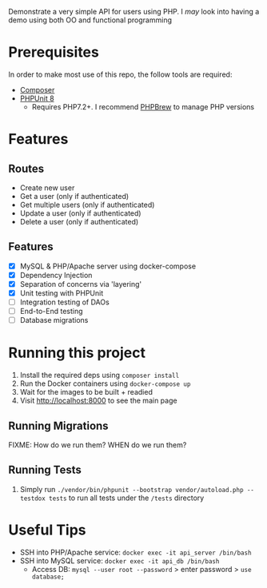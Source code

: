 Demonstrate a very simple API for users using PHP. I _may_ look into having a demo using both OO and functional programming

# Prerequisites

In order to make most use of this repo, the follow tools are required:
- [Composer](https://getcomposer.org/)
- [PHPUnit 8](https://phpunit.de/getting-started/phpunit-8.html)
    - Requires PHP7.2+. I recommend [PHPBrew](https://github.com/phpbrew/phpbrew) to manage PHP versions

# Features

## Routes

- Create new user
- Get a user (only if authenticated)
- Get multiple users (only if authenticated)
- Update a user (only if authenticated)
- Delete a user (only if authenticated)

## Features

- [x] MySQL & PHP/Apache server using docker-compose
- [x] Dependency Injection
- [x] Separation of concerns via 'layering'
- [x] Unit testing with PHPUnit
- [ ] Integration testing of DAOs
- [ ] End-to-End testing
- [ ] Database migrations

# Running this project

1. Install the required deps using `composer install`
1. Run the Docker containers using `docker-compose up`
1. Wait for the images to be built + readied
1. Visit [http://localhost:8000](http://localhost:8000) to see the main page

## Running Migrations

FIXME: How do we run them? WHEN do we run them?

## Running Tests

1. Simply run `./vendor/bin/phpunit --bootstrap vendor/autoload.php --testdox tests` to run all tests under the `/tests` directory

# Useful Tips

- SSH into PHP/Apache service: `docker exec -it api_server /bin/bash`
- SSH into MySQL service: `docker exec -it api_db /bin/bash`
    - Access DB: `mysql --user root --password` > enter password > `use database;`
